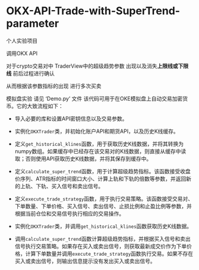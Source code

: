# OKX-API-Trade-with-SuperTrend-parameter
个人实验项目

调用OKX API 

对于crypto交易对中 TraderView中的超级趋势参数 出现以及消失**上限线或下限线** 前后过程进行确认 

从而根据该参数指标的出现 进行多次买卖

模拟盘实验 请见 ‘Demo.py’ 文件
    该代码可用于在OKE模拟盘上自动交易加密货币。它的大致流程如下：
    
 - 导入必要的库和设置API密钥信息以及交易参数。
 
 - 实例化`OKXTrader`类，并初始化账户API和期货API，以及历史K线缓存。
 
 - 定义`get_historical_klines`函数，用于获取历史K线数据，并将其转换为numpy数组。如果缓存中已经存在该交易对的K线数据，则直接从缓存中读取；否则使用API获取历史K线数据，并将其保存到缓存中。
 
 - 定义`calculate_super_trend`函数，用于计算超级趋势指标。该函数接受收盘价序列、ATR指标的时间窗口大小、计算上轨和下轨的倍数等参数，并返回新的上轨、下轨、买入信号和卖出信号。

 - 定义`execute_trade_strategy`函数，用于执行交易策略。该函数接受交易对、下单数量、下单价格、买入信号、卖出信号、止损比例和止盈比例等参数，并根据当前仓位和交易信号执行相应的交易操作。
 
 - 实例化`OKXTrader`类，并调用`get_historical_klines`函数获取历史K线数据。
 
 - 调用`calculate_super_trend`函数计算超级趋势指标，并根据买入信号和卖出信号执行交易策略。如果存在买入或卖出信号，则获取最新成交价作为下单价格，计算下单数量并调用`execute_trade_strategy`函数执行交易。如果不存在买入或卖出信号，则输出信息提示没有发出买入或卖出信号。   

